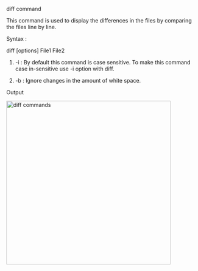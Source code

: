 diff command

This command is used to display the differences in the files by comparing the files line by line.

Syntax :  

diff [options] File1 File2 

1. -i : By default this command is case sensitive. To make this command case in-sensitive use -i option with diff.

2. -b : Ignore changes in the amount of white space.  

Output

<img width="431" alt="diff commands" src="https://user-images.githubusercontent.com/92944722/157805494-1124e9af-5071-4c02-9902-9f645f40ac13.png">
